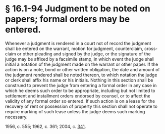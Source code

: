 # § 16.1-94 Judgment to be noted on papers; formal orders may be entered.

<p>Whenever a judgment is rendered in a court not of record the judgment shall be entered on the warrant, motion for judgment, counterclaim, cross-claim or other pleading and signed by the judge, or the signature of the judge may be affixed by a facsimile stamp, in which event the judge shall initial a notation of the judgment made on the warrant or other paper. If the action is on a note, bond or other written obligation, the date and amount of the judgment rendered shall be noted thereon, to which notation the judge or clerk shall affix his name or his initials. Nothing in this section shall be construed to prevent the judge from entering a formal order in any case in which he deems such order to be appropriate, including but not limited to settlement and installment orders endorsed by counsel, or to affect the validity of any formal order so entered. If such action is on a lease for the recovery of rent or possession of property this section shall not operate to require marking of such lease unless the judge deems such marking necessary.</p><p>1956, c. 555; 1962, c. 361; 2004, c. <a href='http://lis.virginia.gov/cgi-bin/legp604.exe?041+ful+CHAP0341'>341</a>.</p>